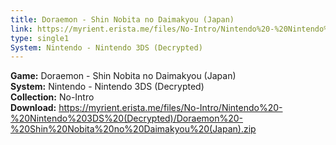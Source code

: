 ```yaml
---
title: Doraemon - Shin Nobita no Daimakyou (Japan)
link: https://myrient.erista.me/files/No-Intro/Nintendo%20-%20Nintendo%203DS%20(Decrypted)/Doraemon%20-%20Shin%20Nobita%20no%20Daimakyou%20(Japan).zip
type: single1
System: Nintendo - Nintendo 3DS (Decrypted)
---
```

<b>Game:</b> Doraemon - Shin Nobita no Daimakyou (Japan)<br>
<b>System:</b> Nintendo - Nintendo 3DS (Decrypted)<br>
<b>Collection:</b> No-Intro<br>
<b>Download:</b> https://myrient.erista.me/files/No-Intro/Nintendo%20-%20Nintendo%203DS%20(Decrypted)/Doraemon%20-%20Shin%20Nobita%20no%20Daimakyou%20(Japan).zip